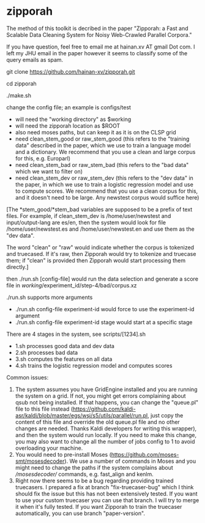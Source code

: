 # zipporah

The method of this toolkit is decribed in the paper "Zipporah: a Fast and Scalable Data Cleaning System
for Noisy Web-Crawled Parallel Corpora."

If you have question, feel free to email me at hainan.xv AT gmail Dot com. I left my JHU email in the paper however it seems to classify some of the query emails as spam. 

git clone https://github.com/hainan-xv/zipporah.git

cd zipporah

./make.sh

change the config file; an example is configs/test

- will need the "working directory" as $working
- will need the zipporah location as $ROOT
- also need moses paths, but can keep it as it is on the CLSP grid
- need clean_stem_good or raw_stem_good (this refers to the "training data" described in the paper, which we use to train a language model and a dictionary. We recommend that you use a clean and large corpus for this, e.g. Europarl)
- need clean_stem_bad or raw_stem_bad (this refers to the "bad data" which we want to filter on)
- need clean_stem_dev or raw_stem_dev  (this refers to the "dev data" in the paper, in which we use to train a logistic regression model and use to compute scores. We recommend that you use a clean corpus for this, and it doesn't need to be large. Any newstest corpus would suffice here)

[The *stem_good/*stem_bad variables are supposed to be a prefix of text files. For example, if clean_stem_dev is /home/user/newstest and input/output-lang are es/en, then the system would look for file /home/user/newstest.es and /home/user/newstest.en and use them as the "dev data".

The word "clean" or "raw" would indicate whether the corpus is tokenized and truecased. If it's raw, then Zipporah would try to tokenize and truecase them; if "clean" is provided then Zipporah would start processing them directly.]

then ./run.sh [config-file] would run the data selection and generate a score file in
$working/$experiment_id/step-4/bad/corpus.xz

./run.sh supports more arguments 
- ./run.sh config-file experiment-id would force to use the experiment-id argument
- ./run.sh config-file experiment-id stage would start at a specific stage

There are 4 stages in the system, see scripts/[1234].sh
- 1.sh processes good data and dev data
- 2.sh processes bad data
- 3.sh computes the features on all data
- 4.sh trains the logistic regression model and computes scores


Common issues:

1. The system assumes you have GridEngine installed and you are running the system on a grid. If not, you might get errors complaining about qsub not being installed. If that happens, you can change the "queue.pl" file to this file instead (https://github.com/kaldi-asr/kaldi/blob/master/egs/wsj/s5/utils/parallel/run.pl, just copy the content of this file and override the old queue.pl file and no other changes are needed. Thanks Kaldi developers for writing this wrapper), and then the system would run locally. If you need to make this change, you may also want to change all the number of jobs config to 1 to avoid overloading your machine.
2. You would need to pre-install Moses (https://github.com/moses-smt/mosesdecoder). We use a number of commands in Moses and you might need to change the paths if the system complains about */mosesdecoder/* commands, e.g. fast_align and kenlm.
3. Right now there seems to be a bug regarding providing trained truecasers. I prepared a fix at branch "fix-truecaser-bug" which I think should fix the issue but this has not been extensively tested. If you want to use your custom truecaser you can use that branch. I will try to merge it when it's fully tested. If you want Zipporah to train the truecaser automatically, you can use branch "paper-version".
